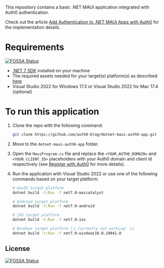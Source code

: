 This repository contains a basic .NET MAUI application integrated with Auth0 authentication.

Check out the article [Add Authentication to .NET MAUI Apps with Auth0](https://auth0.com/blog/add-authentication-to-dotnet-maui-apps-with-auth0/) for the implementation details.

# Requirements
[![FOSSA Status](https://app.fossa.com/api/projects/git%2Bgithub.com%2Fauth0-blog%2Fdotnet-maui-auth0-app.svg?type=shield)](https://app.fossa.com/projects/git%2Bgithub.com%2Fauth0-blog%2Fdotnet-maui-auth0-app?ref=badge_shield)


- [.NET 7 SDK](https://dotnet.microsoft.com/download/dotnet/7.0) installed on your machine
- The required assets needed for your target(s) platform(s) as described [here](https://docs.microsoft.com/en-us/dotnet/maui/get-started/first-app)
- Visual Studio 2022 for Windows 17.3  or Visual Studio 2022 for Mac 17.4 (optional)

# To run this application

1. Clone the repo with the following command:

   ```bash
   git clone https://github.com/auth0-blog/dotnet-maui-auth0-app.git
   ```

2. Move to the `dotnet-maui-auth0-app` folder.

3. Open the `MauiProgram.cs` file and replace the `<YOUR_AUTH0_DOMAIN>` and `<YOUR_CLIENT_ID>` placeholders with your Auth0 domain and client id respectively (see [Register with Auth0](https://auth0.com/blog/add-authentication-to-dotnet-maui-apps-with-auth0/#Register-with-Auth0) for more details).

4. Run the application with Visual Studio 2022 or use one of the following commands based on your target platform:

   ```bash
   # macOS target platform
   dotnet build -t:Run -f net7.0-maccatalyst
   
   # Android target platform
   dotnet build -t:Run -f net7.0-android
   
   # iOS target platform
   dotnet build -t:Run -f net7.0-ios
   
   # Windows target platform (⚠️ Currently not working! ⚠️)
   dotnet build -t:Run -f net7.0-windows10.0.19041.0
   ```
   



## License
[![FOSSA Status](https://app.fossa.com/api/projects/git%2Bgithub.com%2Fauth0-blog%2Fdotnet-maui-auth0-app.svg?type=large)](https://app.fossa.com/projects/git%2Bgithub.com%2Fauth0-blog%2Fdotnet-maui-auth0-app?ref=badge_large)